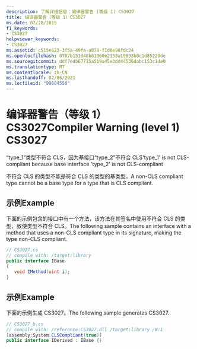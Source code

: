 ```yaml
---
description: 了解详细信息：编译器警告 (等级 1) CS3027
title: 编译器警告（等级 1）CS3027
ms.date: 07/20/2015
f1_keywords:
- CS3027
helpviewer_keywords:
- CS3027
ms.assetid: c515e623-3f5a-49fa-a878-f1d8e90fdc24
ms.openlocfilehash: 0707b151d48b81360e2153a19033b8c1d85220de
ms.sourcegitcommit: ddf7edb67715a5b9a45e3dd44536dabc153c1de0
ms.translationtype: MT
ms.contentlocale: zh-CN
ms.lasthandoff: 02/06/2021
ms.locfileid: "99684550"
---
```

# <a name="compiler-warning-level-1-cs3027"></a><span data-ttu-id="283f0-103">编译器警告（等级 1）CS3027</span><span class="sxs-lookup"><span data-stu-id="283f0-103">Compiler Warning (level 1) CS3027</span></span>

<span data-ttu-id="283f0-104">“type_1”类型不符合 CLS，因为基接口“type_2”不符合 CLS</span><span class="sxs-lookup"><span data-stu-id="283f0-104">'type_1' is not CLS-compliant because base interface 'type_2' is not CLS-compliant</span></span>  
  
 <span data-ttu-id="283f0-105">不符合 CLS 的类型不能是符合 CLS 的类型的基类型。</span><span class="sxs-lookup"><span data-stu-id="283f0-105">A non-CLS compliant type cannot be a base type for a type that is CLS compliant.</span></span>  
  
## <a name="example"></a><span data-ttu-id="283f0-106">示例</span><span class="sxs-lookup"><span data-stu-id="283f0-106">Example</span></span>  

 <span data-ttu-id="283f0-107">下面的示例包含的接口中有一个方法，该方法在其签名中使用不符合 CLS 的类型，致使类型不符合 CLS。</span><span class="sxs-lookup"><span data-stu-id="283f0-107">The following sample contains an interface with a method that uses a non-CLS compliant type in its signature, making the type non-CLS compliant.</span></span>  
  
```csharp  
// CS3027.cs  
// compile with: /target:library  
public interface IBase  
{  
   void IMethod(uint i);  
}  
```  
  
## <a name="example"></a><span data-ttu-id="283f0-108">示例</span><span class="sxs-lookup"><span data-stu-id="283f0-108">Example</span></span>  

 <span data-ttu-id="283f0-109">下面的示例生成 CS3027。</span><span class="sxs-lookup"><span data-stu-id="283f0-109">The following sample generates CS3027.</span></span>  
  
```csharp  
// CS3027_b.cs  
// compile with: /reference:CS3027.dll /target:library /W:1  
[assembly:System.CLSCompliant(true)]  
public interface IDerived : IBase {}  
```
